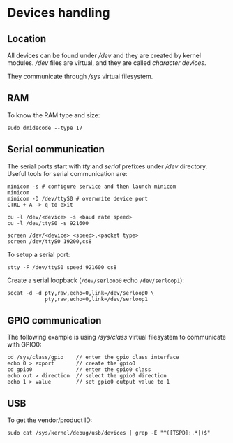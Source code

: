 # Devices handling

## Location
All devices can be found under */dev* and they are created by kernel modules.
*/dev* files are virtual, and they are called *character devices*.

They communicate through */sys* virtual filesystem.

## RAM
To know the RAM type and size:

    sudo dmidecode --type 17

## Serial communication
The serial ports start with *tty* and *serial* prefixes under */dev* directory.
Useful tools for serial communication are:

    minicom -s # configure service and then launch minicom
    minicom
    minicom -D /dev/ttyS0 # overwrite device port
    CTRL + A -> q to exit

    cu -l /dev/<device> -s <baud rate speed>
    cu -l /dev/ttyS0 -s 921600

    screen /dev/<device> <speed>,<packet type>
    screen /dev/ttyS0 19200,cs8

To setup a serial port:
    
    stty -F /dev/ttyS0 speed 921600 cs8

Create a serial loopback (`/dev/serloop0` echo `/dev/serloop1`):

    socat -d -d pty,raw,echo=0,link=/dev/serloop0 \
                pty,raw,echo=0,link=/dev/serloop1

## GPIO communication
The following example is using */sys/class* virtual filesystem to communicate 
with GPIO0:

    cd /sys/class/gpio    // enter the gpio class interface
    echo 0 > export       // create the gpio0
    cd gpio0              // enter the gpio0 class
    echo out > direction  // select the gpio0 direction
    echo 1 > value        // set gpio0 output value to 1

## USB
To get the vendor/product ID:

    sudo cat /sys/kernel/debug/usb/devices | grep -E "^([TSPD]:.*|)$"

